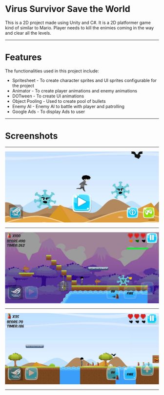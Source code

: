 # Virus Survivor Save the World
This is a 2D project made using Unity and C#. It is a 2D platformer game kind of similar to Mario. Player needs to kill the enimies coming in the way and clear all the levels.  
___
# Features
The functionalities used in this project include:
  * Spritesheet - To create character sprites and UI sprites configurable for the project 
  * Animator - To create player animations and enemy animations
  * DOTween - To create UI animations
  * Object Pooling - Used to create pool of bullets  
  * Enemy AI - Enemy AI to battle with player and patrolling 
  * Google Ads - To display Ads to user
___
# Screenshots
___
![screenshot](/Screenshots/virusn1.jpeg)
___
![screenshot](/Screenshots/Virusn2.jpeg)
___
![screenshot](/Screenshots/Virusn3.jpeg)
___
